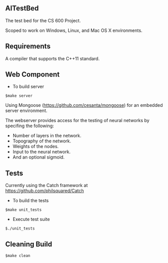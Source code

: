## AITestBed
 The test bed for the CS 600 Project.

 Scoped to work on Windows, Linux, and Mac OS X environments.

## Requirements
 A compiler that supports the C++11 standard.

## Web Component
 * To build server
 ```
 $make server
 ```

 Using Mongoose (https://github.com/cesanta/mongoose) for an embedded server environment.

 The webserver provides access for the testing of neural networks by specifing the following:
 * Number of layers in the network.
 * Topography of the network.
 * Weights of the nodes.
 * Input to the neural network.
 * And an optional sigmoid.

## Tests
 Currently using the Catch framework at https://github.com/philsquared/Catch 

 * To build the tests
 ```
 $make unit_tests
 ```

 * Execute test suite
 ```
 $./unit_tests
 ```

## Cleaning Build
 ```
 $make clean
 ```
